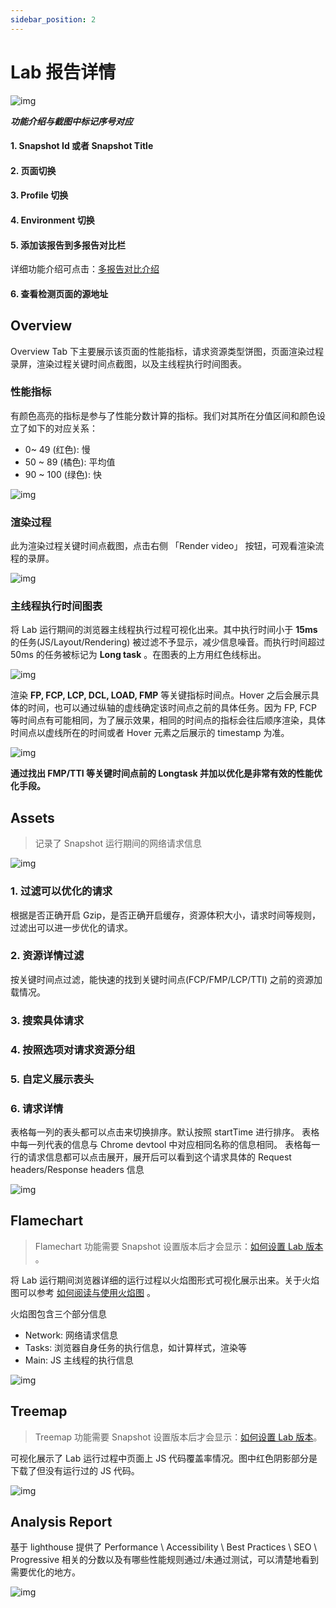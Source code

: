```yaml
---
sidebar_position: 2
---
```


# Lab 报告详情

![img](/lab/report-detail.png)

**_功能介绍与截图中标记序号对应_**

#### 1. Snapshot Id 或者 Snapshot Title

#### 2. 页面切换

#### 3. Profile 切换

#### 4. Environment 切换

#### 5. 添加该报告到多报告对比栏

详细功能介绍可点击：[多报告对比介绍](./multi-reports)

#### 6. 查看检测页面的源地址

## Overview

Overview Tab 下主要展示该页面的性能指标，请求资源类型饼图，页面渲染过程录屏，渲染过程关键时间点截图，以及主线程执行时间图表。

### 性能指标

有颜色高亮的指标是参与了性能分数计算的指标。我们对其所在分值区间和颜色设立了如下的对应关系：

- 0~ 49 (红色): 慢
- 50 ~ 89 (橘色): 平均值
- 90 ~ 100 (绿色): 快

![img](/lab/report-metrics.png)

### 渲染过程

此为渲染过程关键时间点截图，点击右侧 「Render video」 按钮，可观看渲染流程的录屏。

![img](/lab/report-render-timeline.png)

### 主线程执行时间图表

将 Lab 运行期间的浏览器主线程执行过程可视化出来。其中执行时间小于 **15ms** 的任务(JS/Layout/Rendering) 被过滤不予显示，减少信息噪音。而执行时间超过 50ms 的任务被标记为 **Long task** 。在图表的上方用红色线标出。

![img](/lab/report-long-task.png)

渲染 **FP, FCP, LCP, DCL, LOAD, FMP** 等关键指标时间点。Hover 之后会展示具体的时间，也可以通过纵轴的虚线确定该时间点之前的具体任务。因为 FP, FCP 等时间点有可能相同，为了展示效果，相同的时间点的指标会往后顺序渲染，具体时间点以虚线所在的时间或者 Hover 元素之后展示的 timestamp 为准。

![img](/lab/report-long-task-hover-0.png)

**通过找出 FMP/TTI 等关键时间点前的 Longtask 并加以优化是非常有效的性能优化手段。**

## Assets

> 记录了 Snapshot 运行期间的网络请求信息

![img](/lab/report-asset.png)

### 1. 过滤可以优化的请求

根据是否正确开启 Gzip，是否正确开启缓存，资源体积大小，请求时间等规则，过滤出可以进一步优化的请求。

### 2. 资源详情过滤

按关键时间点过滤，能快速的找到关键时间点(FCP/FMP/LCP/TTI) 之前的资源加载情况。

### 3. 搜索具体请求

### 4. 按照选项对请求资源分组

### 5. 自定义展示表头

### 6. 请求详情

表格每一列的表头都可以点击来切换排序。默认按照 startTime 进行排序。
表格中每一列代表的信息与 Chrome devtool 中对应相同名称的信息相同。
表格每一行的请求信息都可以点击展开，展开后可以看到这个请求具体的 Request headers/Response headers 信息

![img](/lab/report-asset-header.png)

## Flamechart

> Flamechart 功能需要 Snapshot 设置版本后才会显示：[如何设置 Lab 版本](./set-commit) 。

将 Lab 运行期间浏览器详细的运行过程以火焰图形式可视化展示出来。关于火焰图可以参考 [如何阅读与使用火焰图](../source/flamechart) 。

火焰图包含三个部分信息

- Network: 网络请求信息
- Tasks: 浏览器自身任务的执行信息，如计算样式，渲染等
- Main: JS 主线程的执行信息

![img](/lab/report-flamechart.png)

## Treemap

> Treemap 功能需要 Snapshot 设置版本后才会显示：[如何设置 Lab 版本](./set-commit)。

可视化展示了 Lab 运行过程中页面上 JS 代码覆盖率情况。图中红色阴影部分是下载了但没有运行过的 JS 代码。

![img](/lab/report-treemap.png)

## Analysis Report

基于 lighthouse 提供了 Performance \ Accessibility \ Best Practices \ SEO \ Progressive 相关的分数以及有哪些性能规则通过/未通过测试，可以清楚地看到需要优化的地方。

![img](/lab/report-performance.png)

